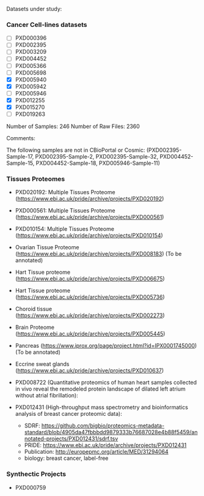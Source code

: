 Datasets under study:

### Cancer Cell-lines datasets

- [ ] PXD000396
- [ ] PXD002395
- [ ] PXD003209
- [ ] PXD004452
- [ ] PXD005366
- [ ] PXD005698
- [x] PXD005940
- [x] PXD005942
- [ ] PXD005946
- [x] PXD012255
- [x] PXD015270
- [ ] PXD019263

Number of Samples: 246
Number of Raw Files: 2360

Comments:

The following samples are not in CBioPortal or Cosmic: (PXD002395-Sample-17, PXD002395-Sample-2, PXD002395-Sample-32, PXD004452-Sample-15, PXD004452-Sample-18, PXD005946-Sample-11)

### Tissues Proteomes

- PXD020192: Multiple Tissues Proteome (https://www.ebi.ac.uk/pride/archive/projects/PXD020192)
- PXD000561: Multiple Tissues Proteome (https://www.ebi.ac.uk/pride/archive/projects/PXD000561)
- PXD010154: Multiple Tissues Proteome (https://www.ebi.ac.uk/pride/archive/projects/PXD010154)

- Ovarian Tissue Proteome (https://www.ebi.ac.uk/pride/archive/projects/PXD008183) (To be annotated)
- Hart Tissue proteome (https://www.ebi.ac.uk/pride/archive/projects/PXD006675)
- Hart Tissue proteome (https://www.ebi.ac.uk/pride/archive/projects/PXD005736)
- Choroid tissue (https://www.ebi.ac.uk/pride/archive/projects/PXD002273)
- Brain Proteome (https://www.ebi.ac.uk/pride/archive/projects/PXD005445)
- Pancreas (https://www.iprox.org/page/project.html?id=IPX0001745000) (To be annotated)
- Eccrine sweat glands (https://www.ebi.ac.uk/pride/archive/projects/PXD010637)
- PXD008722 (Quantitative proteomics of human heart samples collected in vivo reveal the remodeled protein landscape of dilated left atrium without atrial fibrillation):

- PXD012431 (High-throughput mass spectrometry and bioinformatics analysis of breast cancer proteomic data):
    - SDRF: https://github.com/bigbio/proteomics-metadata-standard/blob/4905da47fbbbdd9879333b76687028e4b88f5459/annotated-projects/PXD012431/sdrf.tsv
    - PRIDE: https://www.ebi.ac.uk/pride/archive/projects/PXD012431
    - Publication: http://europepmc.org/article/MED/31294064
    - biology: breast cancer, label-free

### Synthectic Projects

- PXD000759


